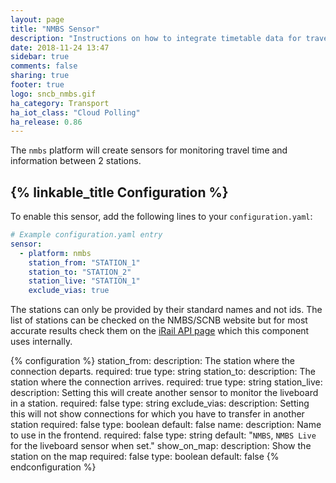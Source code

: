 ```yaml
---
layout: page
title: "NMBS Sensor"
description: "Instructions on how to integrate timetable data for traveling on the NMBS Belgian Railway within Home Assistant."
date: 2018-11-24 13:47
sidebar: true
comments: false
sharing: true
footer: true
logo: sncb_nmbs.gif
ha_category: Transport
ha_iot_class: "Cloud Polling"
ha_release: 0.86
---
```


The `nmbs` platform will create sensors for monitoring travel time and information between 2 stations.

## {% linkable_title Configuration %}

To enable this sensor, add the following lines to your `configuration.yaml`:

```yaml
# Example configuration.yaml entry
sensor:
  - platform: nmbs
    station_from: "STATION_1"
    station_to: "STATION_2"
    station_live: "STATION_1"
    exclude_vias: true
```

The stations can only be provided by their standard names and not ids. The list of stations can be checked on the NMBS/SCNB website but for most accurate results check them on the [iRail API page](https://api.irail.be/stations/) which this component uses internally.

{% configuration %}
station_from:
  description: The station where the connection departs.
  required: true
  type: string
station_to:
  description: The station where the connection arrives.
  required: true
  type: string
station_live:
  description: Setting this will create another sensor to monitor the liveboard in a station.
  required: false
  type: string
exclude_vias:
  description: Setting this will not show connections for which you have to transfer in another station
  required: false
  type: boolean
  default: false
name:
  description: Name to use in the frontend.
  required: false
  type: string
  default: "`NMBS`, `NMBS Live` for the liveboard sensor when set."
show_on_map:
  description: Show the station on the map
  required: false
  type: boolean
  default: false
{% endconfiguration %}
